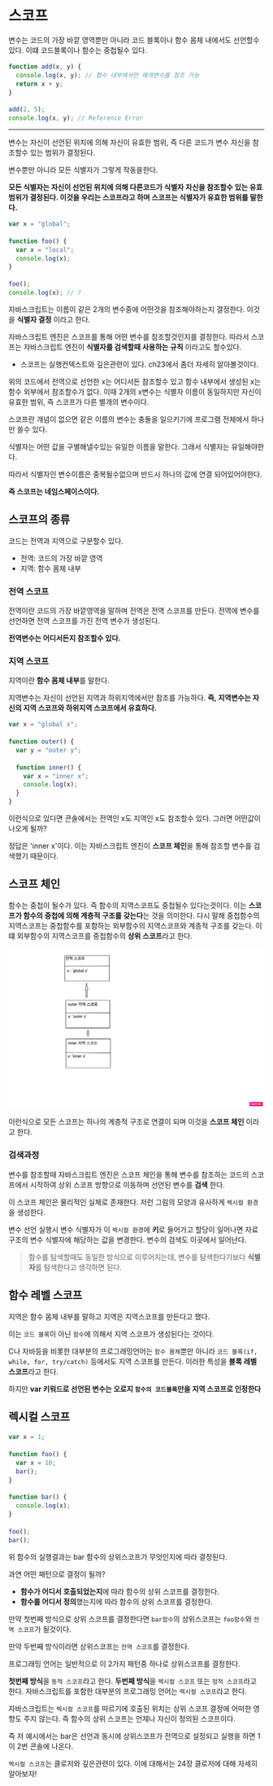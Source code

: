 # 스코프

변수는 코드의 가장 바깥 영역뿐만 아니라 코드 블록이나 함수 몸체 내에서도 선언할수 있다. 이떄 코드블록이나 함수는 중첩될수 있다.

```jsx
function add(x, y) {
  console.log(x, y); // 함수 내부에서만 매개변수를 참조 가능
  return x + y;
}

add(2, 5);
console.log(x, y); // Reference Error
```

---

변수는 자신이 선언된 위치에 의해 자신이 유효한 범위, 즉 다른 코드가 변수 자신을 참조할수 있는 범위가 결정된다.

변수뿐만 아니라 모든 식별자가 그렇게 작동을한다.

**모든 식별자는 자신이 선언된 위치에 의해 다른코드가 식별자 자신을 참조할수 있는 유효범위가 결정된다. 이것을 우리는 스코프라고 하며 스코프는 식별자가 유효한 범위를 말한다.**

```jsx
var x = "global";

function foo() {
  var x = "local";
  console.log(x);
}

foo();
console.log(x); // ?
```

자바스크립트는 이름이 같은 2개의 변수중에 어떤것을 참조해야하는지 결정한다. 이것을 **식별자 결정** 이라고 한다.

자바스크립트 엔진은 스코프를 통해 어떤 변수를 참조할것인지를 결정한다. 따라서 스코프는 자바스크립트 엔진이 **식별자를 검색할때 사용하는 규칙** 이라고도 할수있다.

- 스코프는 실행컨텍스트와 깊은관련이 있다. ch23에서 좀더 자세히 알아볼것이다.

위의 코드에서 전역으로 선언한 x는 어디서든 참조할수 있고 함수 내부에서 생성된 x는 함수 외부에서 참조할수가 없다. 이때 2개의 x변수는 식별자 이름이 동일하지만 자신이 유효한 범위, 즉 스코프가 다른 별개의 변수이다.

스코프란 개념이 없으면 같은 이름의 변수는 충돌을 일으키기에 프로그램 전체에서 하나만 쓸수 있다.

식별자는 어떤 값을 구별해낼수있는 유일한 이름을 말한다. 그래서 식별자는 유일해야한다.

따라서 식별자인 변수이름은 중복될수없으며 반드시 하나의 값에 연결 되어있어야한다.

**즉 스코프는 네임스페이스이다.**

## 스코프의 종류

코드는 전역과 지역으로 구분할수 있다.

- 전역: 코드의 가장 바깥 영역
- 지역: 함수 몸체 내부

### 전역 스코프

전역이란 코드의 가장 바깥영역을 말하며 전역은 전역 스코프를 만든다. 전역에 변수를 선언하면 전역 스코프를 가진 전역 변수가 생성된다.

**전역변수는 어디서든지 참조할수 있다.**

### 지역 스코프

지역이란 **함수 몸체 내부**를 말한다.

지역변수는 자신이 선언된 지역과 하위지역에서만 참조를 가능하다. **즉, 지역변수는 자신의 지역 스코프와 하위지역 스코프에서 유효하다.**

```jsx
var x = "global x";

function outer() {
  var y = "outer y";

  function inner() {
    var x = "inner x";
    console.log(x);
  }
}
```

이런식으로 있다면 콘솔에서는 전역인 x도 지역인 x도 참조할수 있다. 그러면 어떤값이 나오게 될까?

정답은 'inner x'이다. 이는 자바스크립트 엔진이 **스코프 체인**을 통해 참조할 변수를 검색했기 때문이다.

## 스코프 체인

함수는 중첩이 될수가 있다. 즉 함수의 지역스코프도 중첩될수 있다는것이다. 이는 **스코프가 함수의 중첩에 의해 계층적 구조를 갖는다**는 것을 의미한다. 다시 말해 중첩함수의 지역스코프는 중첩함수를 포함하는 외부함수의 지역스코프와 계층적 구조를 갖는다. 이떄 외부함수의 지역스코프를 중첩함수의 **상위 스코프**라고 한다.

<img src="./asset/scope.png" />

이런식으로 모든 스코프는 하나의 계층적 구조로 연결이 되며 이것을 **스코프 체인** 이라고 한다.

### 검색과정

변수를 참조할때 자바스크립트 엔진은 스코프 체인을 통해 변수를 참조하는 코드의 스코프에서 시작하여 상위 스코프 방향으로 이동하며 선언된 변수를 **검색** 한다.

이 스코프 체인은 물리적인 실체로 존재한다. 저런 그림의 모양과 유사하게 `렉시컬 환경`을 생성한다.

변수 선언 실행시 변수 식별자가 이 `렉시컬 환경`에 **키**로 들어가고 할당이 일어나면 자료구조의 변수 식별자에 해당하는 값을 변경한다. 변수의 검색도 이곳에서 일어난다.

> 함수를 탐색할때도 동일한 방식으로 이루어지는데, 변수를 탐색한다기보다 **식별자**를 탐색한다고 생각하면 된다.

## 함수 레벨 스코프

지역은 함수 몸체 내부를 말하고 지역은 지역스코프를 만든다고 했다.

이는 `코드 블록`이 아닌 `함수`에 의해서 지역 스코프가 생성된다는 것이다.

C나 자바등을 비롯한 대부분의 프로그래밍언어는 `함수 몸체`뿐만 아니라 `코드 블록(if, while, for, try/catch)` 등에서도 지역 스코프를 만든다. 이러한 특성을 **블록 레벨 스코프**라고 한다.

하지만 **var 키워드로 선언된 변수는 오로지 `함수의 코드블록`만을 지역 스코프로 인정한다**

## 렉시컬 스코프

```jsx
var x = 1;

function foo() {
  var x = 10;
  bar();
}

function bar() {
  console.log(x);
}

foo();
bar();
```

위 함수의 실행결과는 bar 함수의 상위스코프가 무엇인지에 따라 결정된다.

과연 어떤 패턴으로 결정이 될까?

- **함수가 어디서 호출되었는지**에 따라 함수의 상위 스코프를 결정한다.
- **함수를 어디서 정의**했는지에 따라 함수의 상위 스코프를 결정한다.

만약 첫번째 방식으로 상위 스코프를 결정한다면 `bar함수`의 상위스코프는 `foo함수`와 `전역 스코프`가 될것이다.

만약 두번째 방식이라면 상위스코프는 `전역 스코프`를 결정한다.

프로그래밍 언어는 일반적으로 이 2가지 패턴중 하나로 상위스코프를 결정한다.

**첫번째 방식**을 `동적 스코프`라고 한다.
**두번째 방식**을 `렉시컬 스코프` 또는 `정적 스코프`라고 한다. 자바스크립트를 포함한 대부분의 프로그래밍 언어는 `렉시컬 스코프`라고 한다.

자바스크립트는 `렉시컬 스코프`를 따르기에 호출된 위치는 상위 스코프 결정에 어떠한 영향도 주지 않는다. 즉 함수의 상위 스코프는 언제나 자신이 정의된 스코프이다.

즉 저 예시에서는 bar은 선언과 동시에 상위스코프가 전역으로 설정되고 실행을 하면 1이 2번 콘솔에 나온다.

`렉시컬 스코프`는 클로저와 깊은관련이 있다. 이에 대해서는 24장 클로저에 대해 자세히 알아보자!
